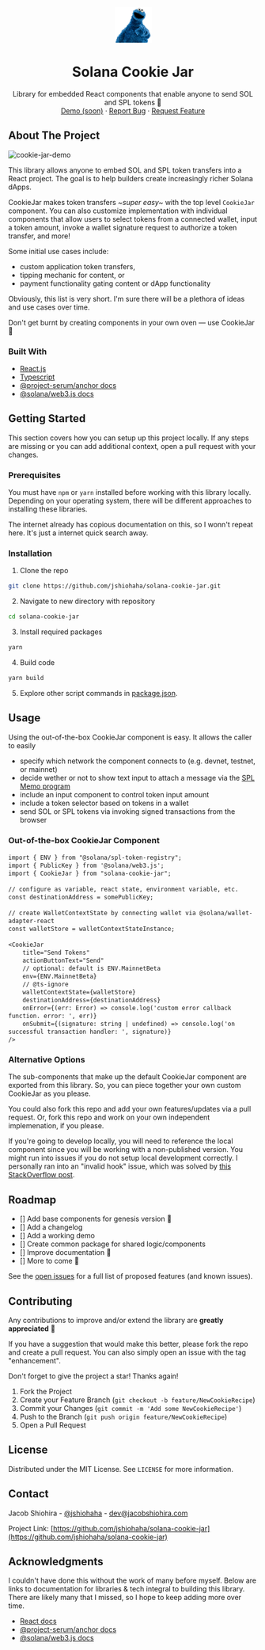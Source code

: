 <div id="top"></div>

<!-- PROJECT LOGO -->
<br />
<div align="center">
  <a href="https://github.com/jshiohaha/solana-cookie-jar">
    <center>
      <img src="images/cookie-monster.png" alt="cookie monster" width="75" />
    </center>
  </a>

  <h1 align="center">Solana Cookie Jar</h3>
  <p align="center">
    Library for embedded React components that enable anyone to send SOL and SPL tokens 🍬
    <br />
    <a href="#">Demo (soon)</a>
    ·
    <a href="https://github.com/jshiohaha/solana-cookie-jar/issues">Report Bug</a>
    ·
    <a href="https://github.com/jshiohaha/solana-cookie-jar/issues">Request Feature</a>
  </p>
</div>

## About The Project

![cookie-jar-demo](images/cookie-jar-demo.gif)

This library allows anyone to embed SOL and SPL token transfers into a React project. The goal is to help builders create increasingly richer Solana dApps.

CookieJar makes token transfers _~super easy~_ with the top level `CookieJar` component. You can also customize implementation with individual components that allow users to select tokens from a connected wallet, input a token amount, invoke a wallet signature request to authorize a token transfer, and more!

Some initial use cases include:

-   custom application token transfers,
-   tipping mechanic for content, or
-   payment functionality gating content or dApp functionality

Obviously, this list is very short. I'm sure there will be a plethora of ideas and use cases over time.

Don't get burnt by creating components in your own oven — use CookieJar 🍪

### Built With

-   [React.js](https://reactjs.org/)
-   [Typescript](https://www.typescriptlang.org)
-   [@project-serum/anchor docs](https://project-serum.github.io/anchor/getting-started/introduction.html)
-   [@solana/web3.js docs](https://solana-labs.github.io/solana-web3.js/)

## Getting Started

This section covers how you can setup up this project locally. If any steps are missing or you can add additional context, open a pull request with your changes.

### Prerequisites

You must have `npm` or `yarn` installed before working with this library locally. Depending on your operating system, there will be different approaches to installing these libraries.

The internet already has copious documentation on this, so I wonn't repeat here. It's just a internet quick search away.

### Installation

1. Clone the repo

```sh
git clone https://github.com/jshiohaha/solana-cookie-jar.git
```

2. Navigate to new directory with repository

```sh
cd solana-cookie-jar
```

3. Install required packages

```sh
yarn
```

4. Build code

```sh
yarn build
```

5. Explore other script commands in [package.json](https://github.com/jshiohaha/solana-cookie-jar/blob/main/package.json).

## Usage

Using the out-of-the-box CookieJar component is easy. It allows the caller to easily

-   specify which network the component connects to (e.g. devnet, testnet, or mainnet)
-   decide wether or not to show text input to attach a message via the [SPL Memo program](https://spl.solana.com/memo)
-   include an input component to control token input amount
-   include a token selector based on tokens in a wallet
-   send SOL or SPL tokens via invoking signed transactions from the browser

### Out-of-the-box CookieJar Component

```
import { ENV } from "@solana/spl-token-registry";
import { PublicKey } from '@solana/web3.js';
import { CookieJar } from "solana-cookie-jar";

// configure as variable, react state, environment variable, etc.
const destinationAddress = somePublicKey;

// create WalletContextState by connecting wallet via @solana/wallet-adapter-react
const walletStore = walletContextStateInstance;

<CookieJar
    title="Send Tokens"
    actionButtonText="Send"
    // optional: default is ENV.MainnetBeta
    env={ENV.MainnetBeta}
    // @ts-ignore
    walletContextState={walletStore}
    destinationAddress={destinationAddress}
    onError={(err: Error) => console.log('custom error callback function. error: ', err)}
    onSubmit={(signature: string | undefined) => console.log('on successful transaction handler: ', signature)}
/>
```

### Alternative Options

The sub-components that make up the default CookieJar component are exported from this library. So, you can piece together your own custom CookieJar as you please.

You could also fork this repo and add your own features/updates via a pull request. Or, fork this repo and work on your own independent implemenation, if you please.

If you're going to develop locally, you will need to reference the local component since you will be working with a non-published version. You might run into issues if you do not setup local development correctly. I personally ran into an "invalid hook" issue, which was solved by [this StackOverflow post](https://sm-stackoverflow.azurefd.net/questions/56021112/react-hooks-in-react-library-giving-invalid-hook-call-error/57422196).

## Roadmap

-   [] Add base components for genesis version 🥳
-   [] Add a changelog
-   [] Add a working demo
-   [] Create common package for shared logic/components
-   [] Improve documentation 🔁
-   [] More to come 🧞

See the [open issues](https://github.com/jshiohaha/solana-cookie-jar/issues) for a full list of proposed features (and known issues).

## Contributing

Any contributions to improve and/or extend the library are **greatly appreciated** 🙂

If you have a suggestion that would make this better, please fork the repo and create a pull request. You can also simply open an issue with the tag "enhancement".

Don't forget to give the project a star! Thanks again!

1. Fork the Project
2. Create your Feature Branch (`git checkout -b feature/NewCookieRecipe`)
3. Commit your Changes (`git commit -m 'Add some NewCookieRecipe'`)
4. Push to the Branch (`git push origin feature/NewCookieRecipe`)
5. Open a Pull Request

## License

Distributed under the MIT License. See `LICENSE` for more information.

## Contact

Jacob Shiohira - [@jshiohaha](https://twitter.com/jshiohaha) - dev@jacobshiohira.com

Project Link: [https://github.com/jshiohaha/solana-cookie-jar](https://github.com/jshiohaha/solana-cookie-jar)

## Acknowledgments

I couldn't have done this without the work of many before myself. Below are links to documentation for libraries & tech integral to building this library. There are likely many that I missed, so I hope to keep adding more over time.

-   [React docs](https://github.com/jshiohaha/solana-cookie-jar)
-   [@project-serum/anchor docs](https://project-serum.github.io/anchor/getting-started/introduction.html)
-   [@solana/web3.js docs](https://solana-labs.github.io/solana-web3.js/)

<!-- MARKDOWN LINKS & IMAGES -->
<!-- https://www.markdownguide.org/basic-syntax/#reference-style-links -->

[cookie-monster]: images/cookie-monster.pn